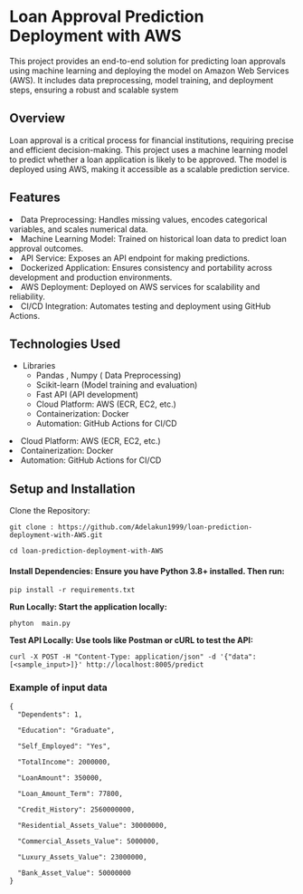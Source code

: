 # Loan Approval  Prediction Deployment with AWS

This project provides an end-to-end solution for predicting loan approvals using machine learning and deploying the model on Amazon Web Services (AWS). It includes data preprocessing, model training, and deployment steps, ensuring a robust and scalable system

## Overview
Loan approval is a critical process for financial institutions, requiring precise and efficient decision-making. This project uses a machine learning model to predict whether a loan application is likely to be approved. The model is deployed using AWS, making it accessible as a scalable prediction service.

## Features
<li>Data Preprocessing: Handles missing values, encodes categorical variables, and scales numerical data.</li>

<li>Machine Learning Model: Trained on historical loan data to predict loan approval outcomes.</li>

<li>API Service: Exposes an API endpoint for making predictions.</li>

<li>Dockerized Application: Ensures consistency and portability across development and production environments.</li>

<li>AWS Deployment: Deployed on AWS services for scalability and reliability.</li>

<li>CI/CD Integration: Automates testing and deployment using GitHub Actions.</li>

## Technologies Used

<ul>
  <li>Libraries
    <ul>
      <li>Pandas , Numpy ( Data Preprocessing) </li>
      <li>Scikit-learn (Model training and evaluation)</li>
      <li>Fast API (API development)</li>
      <li>Cloud Platform: AWS (ECR, EC2, etc.)</li>
      <li>Containerization: Docker</li>
      <li>Automation: GitHub Actions for CI/CD</li>
    </ul>
  </li>
</ul>

<li>Cloud Platform: AWS (ECR, EC2, etc.)</li>

<li>Containerization: Docker</li>

<li>Automation: GitHub Actions for CI/CD</li>


## Setup and Installation

Clone the Repository:

``git clone : https://github.com/Adelakun1999/loan-prediction-deployment-with-AWS.git``

``cd loan-prediction-deployment-with-AWS``

#### Install Dependencies: Ensure you have Python 3.8+ installed. Then run:

```pip install -r requirements.txt```

**Run Locally: Start the application locally:**

```phyton  main.py```

**Test API Locally: Use tools like Postman or cURL to test the API:** 

```curl -X POST -H "Content-Type: application/json" -d '{"data": [<sample_input>]}' http://localhost:8005/predict```

### Example of input data 



```
{
  "Dependents": 1,
  
  "Education": "Graduate",
  
  "Self_Employed": "Yes",
  
  "TotalIncome": 2000000,
  
  "LoanAmount": 350000,
  
  "Loan_Amount_Term": 77800,
  
  "Credit_History": 2560000000,
  
  "Residential_Assets_Value": 30000000,
  
  "Commercial_Assets_Value": 5000000,
  
  "Luxury_Assets_Value": 23000000,
  
  "Bank_Asset_Value": 50000000
}
```





